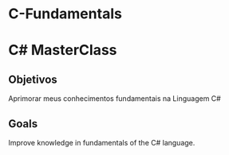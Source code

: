 # C-Fundamentals
<h1>C# MasterClass</h1>
<h2>Objetivos</h2>
<p>Aprimorar meus conhecimentos fundamentais na Linguagem C#</p>
<h2>Goals</h2>
<p>Improve knowledge in fundamentals of the C# language.</p>
